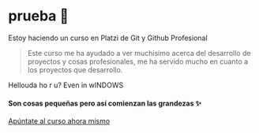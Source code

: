 # prueba 💖
Estoy haciendo un curso en Platzi de Git y Github Profesional

> Este curso me ha ayudado a ver muchísimo acerca del desarrollo de proyectos y cosas profesionales, me ha servido mucho en cuanto a los proyectos que desarrollo.

Hellouda ho r u?
Even in wINDOWS

#### Son cosas pequeñas pero así comienzan las grandezas ✨

[Apúntate al curso ahora mismo](http://platzi.com/git "**Apúntate al curso ahora mismo**")
